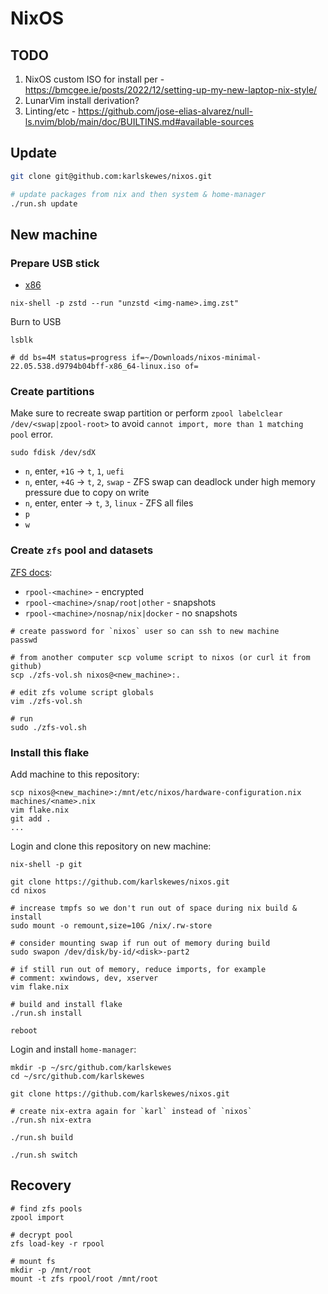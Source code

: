 # NixOS

## TODO

1. NixOS custom ISO for install per - https://bmcgee.ie/posts/2022/12/setting-up-my-new-laptop-nix-style/
1. LunarVim install derivation?
1. Linting/etc - https://github.com/jose-elias-alvarez/null-ls.nvim/blob/main/doc/BUILTINS.md#available-sources

## Update

```sh
git clone git@github.com:karlskewes/nixos.git

# update packages from nix and then system & home-manager
./run.sh update
```

## New machine

### Prepare USB stick

- [x86](https://nixos.org/download.html)

```
nix-shell -p zstd --run "unzstd <img-name>.img.zst"
```

Burn to USB

```
lsblk

# dd bs=4M status=progress if=~/Downloads/nixos-minimal-22.05.538.d9794b04bff-x86_64-linux.iso of=
```

### Create partitions

Make sure to recreate swap partition or perform `zpool labelclear /dev/<swap|zpool-root>` to avoid `cannot import, more than 1 matching pool` error.

```
sudo fdisk /dev/sdX
```

- `n`, enter, `+1G` -> `t`, `1`, `uefi`
- `n`, enter, `+4G` -> `t`, `2`, `swap` - ZFS swap can deadlock under high memory pressure due to copy on write
- `n`, enter, enter -> `t`, `3`, `linux` - ZFS all files
- `p`
- `w`

### Create `zfs` pool and datasets

[ZFS docs](https://nixos.wiki/wiki/ZFS#How_to_install_NixOS_on_a_ZFS_root_filesystem):

- `rpool-<machine>` - encrypted
- `rpool-<machine>/snap/root|other` - snapshots
- `rpool-<machine>/nosnap/nix|docker` - no snapshots

```
# create password for `nixos` user so can ssh to new machine
passwd

# from another computer scp volume script to nixos (or curl it from github)
scp ./zfs-vol.sh nixos@<new_machine>:.

# edit zfs volume script globals
vim ./zfs-vol.sh

# run
sudo ./zfs-vol.sh
```

### Install this flake

Add machine to this repository:

```
scp nixos@<new_machine>:/mnt/etc/nixos/hardware-configuration.nix machines/<name>.nix
vim flake.nix
git add .
...
```

Login and clone this repository on new machine:

```
nix-shell -p git

git clone https://github.com/karlskewes/nixos.git
cd nixos

# increase tmpfs so we don't run out of space during nix build & install
sudo mount -o remount,size=10G /nix/.rw-store

# consider mounting swap if run out of memory during build
sudo swapon /dev/disk/by-id/<disk>-part2

# if still run out of memory, reduce imports, for example
# comment: xwindows, dev, xserver
vim flake.nix

# build and install flake
./run.sh install

reboot
```

Login and install `home-manager`:

```
mkdir -p ~/src/github.com/karlskewes
cd ~/src/github.com/karlskewes

git clone https://github.com/karlskewes/nixos.git

# create nix-extra again for `karl` instead of `nixos`
./run.sh nix-extra

./run.sh build

./run.sh switch
```

## Recovery

```
# find zfs pools
zpool import

# decrypt pool
zfs load-key -r rpool

# mount fs
mkdir -p /mnt/root
mount -t zfs rpool/root /mnt/root
```
